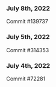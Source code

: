 ### July 8th, 2022

Commit #139737

### July 5th, 2022

Commit #314353


### July 4th, 2022

Commit #72281

